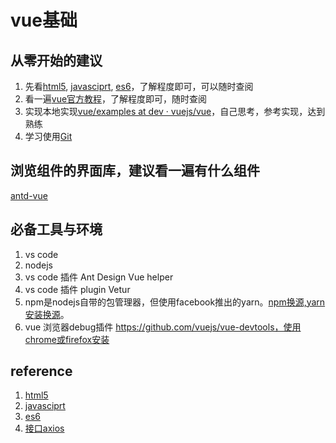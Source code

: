 # vue基础

## 从零开始的建议

1. 先看[html5](http://www.runoob.com/html/html5-intro.html), [javasciprt](https://www.runoob.com/js/js-tutorial.html), [es6](http://es6.ruanyifeng.com/)，了解程度即可，可以随时查阅
2. 看一遍[vue官方教程](https://cn.vuejs.org/v2/guide/)，了解程度即可，随时查阅
3. 实现本地实现[vue/examples at dev · vuejs/vue](https://github.com/vuejs/vue/tree/dev/examples)，自己思考，参考实现，达到熟练
4. 学习使用[Git](http://www.ruanyifeng.com/blog/2018/10/git-internals.html)

## 浏览组件的界面库，建议看一遍有什么组件
[antd-vue](https://vue.ant.design/components/popconfirm-cn/)

## 必备工具与环境
1. vs code
2. nodejs
3. vs code 插件 Ant Design Vue helper
4. vs code 插件 plugin Vetur
5. npm是nodejs自带的包管理器，但使用facebook推出的yarn。[npm换源,yarn安装换源](https://github.com/xsthunder/linux-setting/blob/master/bash-script/init-npm.sh)。
5. vue 浏览器debug插件 https://github.com/vuejs/vue-devtools，使用chrome或firefox安装

## reference
1. [html5](http://www.runoob.com/html/html5-intro.html)
2. [javasciprt](https://www.runoob.com/js/js-tutorial.html)
2. [es6](http://es6.ruanyifeng.com/)
4. [接口axios](https://www.npmjs.com/package/axios)
